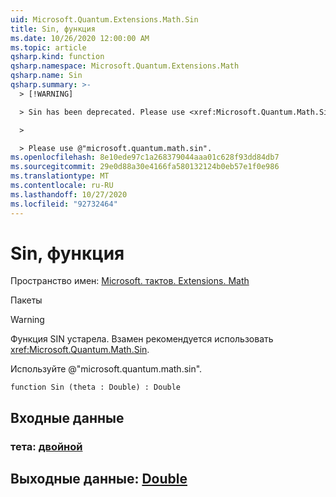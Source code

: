 ```yaml
---
uid: Microsoft.Quantum.Extensions.Math.Sin
title: Sin, функция
ms.date: 10/26/2020 12:00:00 AM
ms.topic: article
qsharp.kind: function
qsharp.namespace: Microsoft.Quantum.Extensions.Math
qsharp.name: Sin
qsharp.summary: >-
  > [!WARNING]

  > Sin has been deprecated. Please use <xref:Microsoft.Quantum.Math.Sin> instead.

  >

  > Please use @"microsoft.quantum.math.sin".
ms.openlocfilehash: 8e10ede97c1a268379044aaa01c628f93dd84db7
ms.sourcegitcommit: 29e0d88a30e4166fa580132124b0eb57e1f0e986
ms.translationtype: MT
ms.contentlocale: ru-RU
ms.lasthandoff: 10/27/2020
ms.locfileid: "92732464"
---
```

# <a name="sin-function"></a>Sin, функция

Пространство имен: [Microsoft. тактов. Extensions. Math](xref:Microsoft.Quantum.Extensions.Math)

Пакеты [](https://nuget.org/packages/)


> [!WARNING]
> Функция SIN устарела. Взамен рекомендуется использовать <xref:Microsoft.Quantum.Math.Sin>.
>
> Используйте @"microsoft.quantum.math.sin".



```qsharp
function Sin (theta : Double) : Double
```


## <a name="input"></a>Входные данные

### <a name="theta--double"></a>тета: [двойной](xref:microsoft.quantum.lang-ref.double)





## <a name="output--double"></a>Выходные данные: [Double](xref:microsoft.quantum.lang-ref.double)

